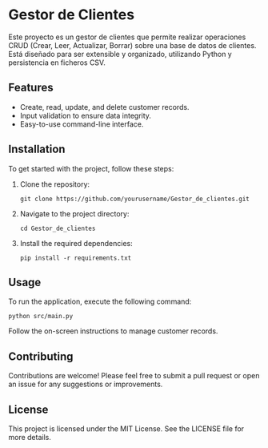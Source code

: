# Gestor de Clientes

Este proyecto es un gestor de clientes que permite realizar operaciones CRUD (Crear, Leer, Actualizar, Borrar) sobre una base de datos de clientes. Está diseñado para ser extensible y organizado, utilizando Python y persistencia en ficheros CSV.

## Features

- Create, read, update, and delete customer records.
- Input validation to ensure data integrity.
- Easy-to-use command-line interface.

## Installation

To get started with the project, follow these steps:

1. Clone the repository:
   ```
   git clone https://github.com/yourusername/Gestor_de_clientes.git
   ```

2. Navigate to the project directory:
   ```
   cd Gestor_de_clientes
   ```

3. Install the required dependencies:
   ```
   pip install -r requirements.txt
   ```

## Usage

To run the application, execute the following command:
```
python src/main.py
```

Follow the on-screen instructions to manage customer records.

## Contributing

Contributions are welcome! Please feel free to submit a pull request or open an issue for any suggestions or improvements.

## License

This project is licensed under the MIT License. See the LICENSE file for more details.
